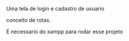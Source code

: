 Uma tela de login e cadastro de usuario 

conceito de rotas.

É necessario do xampp para rodar esse projeto

